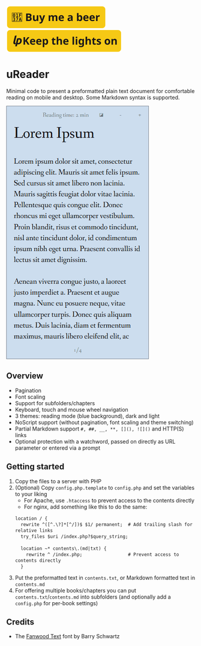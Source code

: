 <a href="https://buymeacoff.ee/ltGuillaume"><img title="Donate using Buy Me a Coffee" src="https://raw.githubusercontent.com/ltGuillaume/Resources/master/buybeer.svg"></a> <a href="https://liberapay.com/ltGuillaume/donate"><img title="Donate using Liberapay" src="https://raw.githubusercontent.com/ltGuillaume/Resources/master/liberapay.svg"></a>

# uReader
Minimal code to present a preformatted plain text document for comfortable reading on mobile and desktop. Some Markdown syntax is supported.

![Screenshot](SCREENSHOT.gif)

## Overview
- Pagination
- Font scaling
- Support for subfolders/chapters
- Keyboard, touch and mouse wheel navigation
- 3 themes: reading mode (blue background), dark and light
- NoScript support (without pagination, font scaling and theme switching)
- Partial Markdown support `#, ##, __, **, [](), ![]()` and HTTP(S) links
- Optional protection with a watchword, passed on directly as URL parameter or entered via a prompt

## Getting started
1. Copy the files to a server with PHP
1. (Optional) Copy `config.php.template` to `config.php` and set the variables to your liking
	- For Apache, use `.htaccess` to prevent access to the contents directly
	- For nginx, add something like this to do the same:
	```
    location / {
      rewrite ^([^.\?]*[^/])$ $1/ permanent;  # Add trailing slash for relative links
      try_files $uri /index.php?$query_string;

      location ~* contents\.(md|txt) {
        rewrite ^ /index.php;                 # Prevent access to contents directly
      }
	```
1. Put the preformatted text in `contents.txt`, or Markdown formatted text in `contents.md`
1. For offering multiple books/chapters you can put `contents.txt`/`contents.md` into subfolders (and optionally add a `config.php` for per-book settings)

## Credits
* The [Fanwood Text](https://www.theleagueofmoveabletype.com/fanwood) font by Barry Schwartz